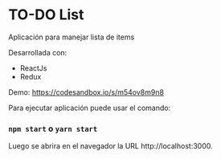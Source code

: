 # TO-DO List
Aplicación para manejar lista de items

Desarrollada con:
* ReactJs
* Redux

Demo: https://codesandbox.io/s/m54ov8m9n8

Para ejecutar aplicación puede usar el comando:
### `npm start` o `yarn start`

Luego se abrira en el navegador la URL http://localhost:3000.
